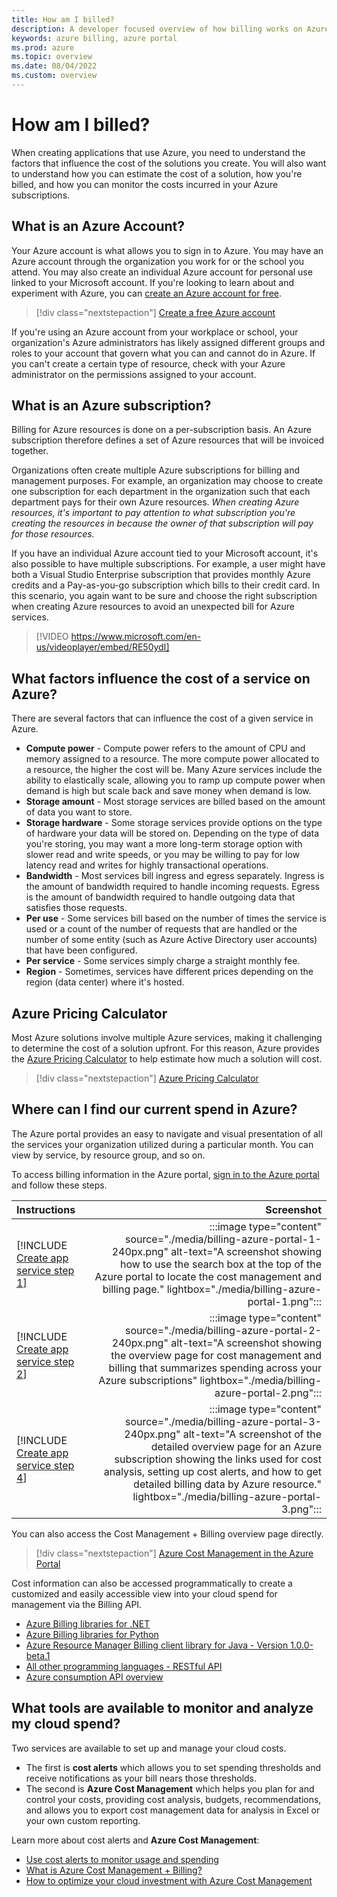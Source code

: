 ```yaml
---
title: How am I billed?
description: A developer focused overview of how billing works on Azure.
keywords: azure billing, azure portal
ms.prod: azure
ms.topic: overview
ms.date: 08/04/2022
ms.custom: overview
---
```


# How am I billed?

When creating applications that use Azure, you need to understand the factors that influence the cost of the solutions you create.  You will also want to understand how you can estimate the cost of a solution, how you're billed, and how you can monitor the costs incurred in your Azure subscriptions.

## What is an Azure Account?

Your Azure account is what allows you to sign in to Azure.  You may have an Azure account through the organization you work for or the school you attend.  You may also create an individual Azure account for personal use linked to your Microsoft account.  If you're looking to learn about and experiment with Azure, you can [create an Azure account for free](https://azure.microsoft.com/free/).

> [!div class="nextstepaction"]
> [Create a free Azure account](https://azure.microsoft.com/free/)

If you're using an Azure account from your workplace or school, your organization's Azure administrators has likely assigned different groups and roles to your account that govern what you can and cannot do in Azure.  If you can't create a certain type of resource, check with your Azure administrator on the permissions assigned to your account.

## What is an Azure subscription?

Billing for Azure resources is done on a per-subscription basis. An Azure subscription therefore defines a set of Azure resources that will be invoiced together.

Organizations often create multiple Azure subscriptions for billing and management purposes.  For example, an organization may choose to create one subscription for each department in the organization such that each department pays for their own Azure resources.  *When creating Azure resources, it's important to pay attention to what subscription you're creating the resources in because the owner of that subscription will pay for those resources.*  

If you have an individual Azure account tied to your Microsoft account, it's also possible to have multiple subscriptions.  For example, a user might have both a Visual Studio Enterprise subscription that provides monthly Azure credits and a Pay-as-you-go subscription which bills to their credit card.  In this scenario, you again want to be sure and choose the right subscription when creating Azure resources to avoid an unexpected bill for Azure services.

> [!VIDEO https://www.microsoft.com/en-us/videoplayer/embed/RE50ydI]

## What factors influence the cost of a service on Azure?

There are several factors that can influence the cost of a given service in Azure.

- **Compute power** - Compute power refers to the amount of CPU and memory assigned to a resource.  The more compute power allocated to a resource, the higher the cost will be.  Many Azure services include the ability to elastically scale, allowing you to ramp up compute power when demand is high but scale back and save money when demand is low.
- **Storage amount** - Most storage services are billed based on the amount of data you want to store.
- **Storage hardware** - Some storage services provide options on the type of hardware your data will be stored on.  Depending on the type of data you're storing, you may want a more long-term storage option with slower read and write speeds, or you may be willing to pay for low latency read and writes for highly transactional operations.
- **Bandwidth** - Most services bill ingress and egress separately.  Ingress is the amount of bandwidth required to handle incoming requests.  Egress is the amount of bandwidth required to handle outgoing data that satisfies those requests.
- **Per use** - Some services bill based on the number of times the service is used or a count of the number of requests that are handled or the number of some entity (such as Azure Active Directory user accounts) that have been configured.
- **Per service** - Some services simply charge a straight monthly fee.
- **Region** - Sometimes, services have different prices depending on the region (data center) where it's hosted.

## Azure Pricing Calculator

Most Azure solutions involve multiple Azure services, making it challenging to determine the cost of a solution upfront.  For this reason, Azure provides the [Azure Pricing Calculator](https://azure.microsoft.com/pricing/calculator/) to help estimate how much a solution will cost.

> [!div class="nextstepaction"]
> [Azure Pricing Calculator](https://azure.microsoft.com/pricing/calculator/)

## Where can I find our current spend in Azure?

The Azure portal provides an easy to navigate and visual presentation of all the services your organization utilized during a particular month.  You can view by service, by resource group, and so on.  

To access billing information in the Azure portal, [sign in to the Azure portal](https://portal.azure.com) and follow these steps.

| Instructions    | Screenshot |
|:----------------|-----------:|
| [!INCLUDE [Create app service step 1](<./includes/billing-azure-portal-1.md>)] | :::image type="content" source="./media/billing-azure-portal-1-240px.png" alt-text="A screenshot showing how to use the search box at the top of the Azure portal to locate the cost management and billing page." lightbox="./media/billing-azure-portal-1.png"::: |
| [!INCLUDE [Create app service step 2](<./includes/billing-azure-portal-2.md>)] | :::image type="content" source="./media/billing-azure-portal-2-240px.png" alt-text="A screenshot showing the overview page for cost management and billing that summarizes spending across your Azure subscriptions" lightbox="./media/billing-azure-portal-2.png"::: |
| [!INCLUDE [Create app service step 4](<./includes/billing-azure-portal-3.md>)] | :::image type="content" source="./media/billing-azure-portal-3-240px.png" alt-text="A screenshot of the detailed overview page for an Azure subscription showing the links used for cost analysis, setting up cost alerts, and how to get detailed billing data by Azure resource." lightbox="./media/billing-azure-portal-3.png"::: |

You can also access the Cost Management + Billing overview page directly.

> [!div class="nextstepaction"]
> [Azure Cost Management in the Azure Portal](https://portal.azure.com/#blade/Microsoft_Azure_CostManagement/Menu/overview)

Cost information can also be accessed programmatically to create a customized and easily accessible view into your cloud spend for management via the Billing API.

- [Azure Billing libraries for .NET](/dotnet/api/overview/azure/billing)
- [Azure Billing libraries for Python](/python/api/overview/azure/billing)
- [Azure Resource Manager Billing client library for Java - Version 1.0.0-beta.1](/java/api/overview/azure/resourcemanager-billing-readme)
- [All other programming languages - RESTful API](/rest/api/billing/)
- [Azure consumption API overview](/azure/cost-management-billing/manage/consumption-api-overview)

## What tools are available to monitor and analyze my cloud spend?

Two services are available to set up and manage your cloud costs.

- The first is **cost alerts** which allows you to set spending thresholds and receive notifications as your bill nears those thresholds. 
- The second is **Azure Cost Management** which helps you plan for and control your costs, providing cost analysis, budgets, recommendations, and allows you to export cost management data for analysis in Excel or your own custom reporting.

Learn more about cost alerts and **Azure Cost Management**:

- [Use cost alerts to monitor usage and spending](/azure/cost-management-billing/costs/cost-mgt-alerts-monitor-usage-spending)
- [What is Azure Cost Management + Billing?](/azure/cost-management-billing/cost-management-billing-overview)
- [How to optimize your cloud investment with Azure Cost Management](/azure/cost-management-billing/costs/cost-mgt-best-practices)